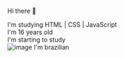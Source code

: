 Hi there 👋

I'm studying HTML | CSS | JavaScript<br/> I'm 16 years old <br/>
I'm starting to study <br/>
![image](https://user-images.githubusercontent.com/100587709/156023371-24549fce-5dfb-4b64-a967-cd5ea270f345.png)
I'm brazilian
<!--
**LuisHeli/LuisHeli** is a ✨ _special_ ✨ repository because its `README.md` (this file) appears on your GitHub profile.

Here are some ideas to get you started:

- 🔭 I’m currently working on ...
- 🌱 I’m currently learning ...
- 👯 I’m looking to collaborate on ...
- 🤔 I’m looking for help with ...
- 💬 Ask me about ...
- 📫 How to reach me: ...
- 😄 Pronouns: ...
- ⚡ Fun fact: ...
-->
